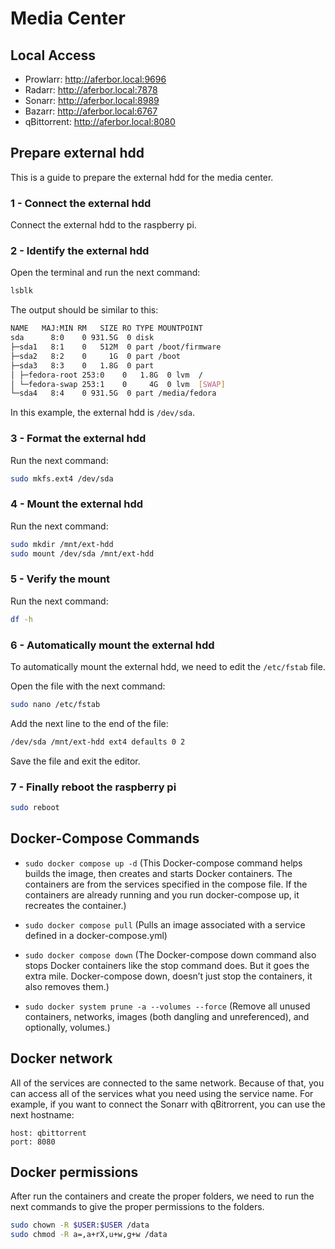 # Media Center

## Local Access

- Prowlarr: http://aferbor.local:9696
- Radarr: http://aferbor.local:7878
- Sonarr: http://aferbor.local:8989
- Bazarr: http://aferbor.local:6767
- qBittorrent: http://aferbor.local:8080

## Prepare external hdd

This is a guide to prepare the external hdd for the media center.

### 1 - Connect the external hdd

Connect the external hdd to the raspberry pi.

### 2 - Identify the external hdd

Open the terminal and run the next command:

```bash
lsblk
```

The output should be similar to this:

```bash
NAME   MAJ:MIN RM   SIZE RO TYPE MOUNTPOINT
sda      8:0    0 931.5G  0 disk
├─sda1   8:1    0   512M  0 part /boot/firmware
├─sda2   8:2    0     1G  0 part /boot
├─sda3   8:3    0   1.8G  0 part
│ ├─fedora-root 253:0    0   1.8G  0 lvm  /
│ └─fedora-swap 253:1    0     4G  0 lvm  [SWAP]
└─sda4   8:4    0 931.5G  0 part /media/fedora
```

In this example, the external hdd is `/dev/sda`.

### 3 - Format the external hdd

Run the next command:

```bash
sudo mkfs.ext4 /dev/sda
```

### 4 - Mount the external hdd

Run the next command:

```bash
sudo mkdir /mnt/ext-hdd
sudo mount /dev/sda /mnt/ext-hdd
```

### 5 - Verify the mount

Run the next command:

```bash
df -h
```

### 6 - Automatically mount the external hdd

To automatically mount the external hdd, we need to edit the `/etc/fstab` file.

Open the file with the next command:

```bash
sudo nano /etc/fstab
```

Add the next line to the end of the file:

```bash
/dev/sda /mnt/ext-hdd ext4 defaults 0 2
```

Save the file and exit the editor.

### 7 - Finally reboot the raspberry pi

```bash
sudo reboot
```

## Docker-Compose Commands

- `sudo docker compose up -d` (This Docker-compose command helps builds the image, then creates and starts Docker containers. The containers are from the services specified in the compose file. If the containers are already running and you run docker-compose up, it recreates the container.)

- `sudo docker compose pull` (Pulls an image associated with a service defined in a docker-compose.yml)

- `sudo docker compose down` (The Docker-compose down command also stops Docker containers like the stop command does. But it goes the extra mile. Docker-compose down, doesn’t just stop the containers, it also removes them.)

- `sudo docker system prune -a --volumes --force` (Remove all unused containers, networks, images (both dangling and unreferenced), and optionally, volumes.)

## Docker network

All of the services are connected to the same network.
Because of that, you can access all of the services what you need using the service name.
For example, if you want to connect the Sonarr with qBitrorrent, you can use the next hostname:

```
host: qbittorrent
port: 8080
```

## Docker permissions

After run the containers and create the proper folders, we need to run the next commands to give the proper permissions to the folders.

```bash
sudo chown -R $USER:$USER /data
sudo chmod -R a=,a+rX,u+w,g+w /data
```
